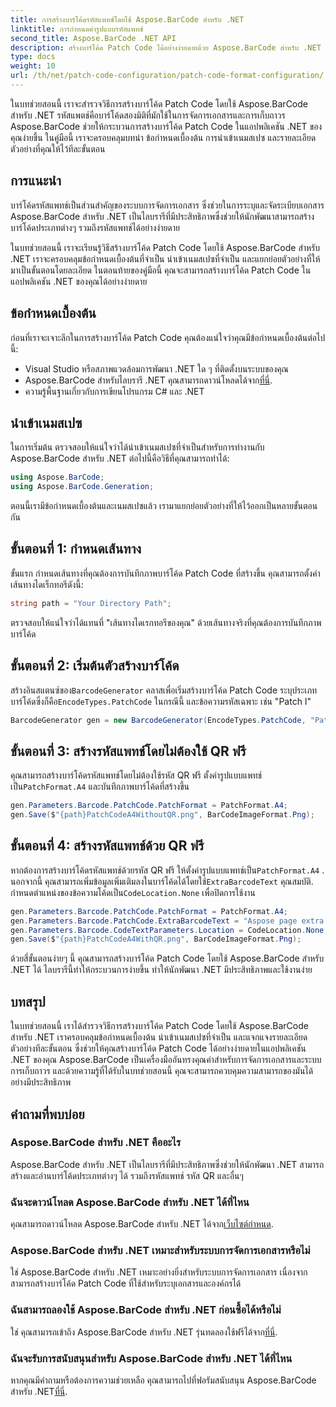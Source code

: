 ```yaml
---
title: การสร้างบาร์โค้ดรหัสแพทช์โดยใช้ Aspose.BarCode สำหรับ .NET
linktitle: การกำหนดค่ารูปแบบรหัสแพทช์
second_title: Aspose.BarCode .NET API
description: สร้างบาร์โค้ด Patch Code ได้อย่างง่ายดายด้วย Aspose.BarCode สำหรับ .NET เรียนรู้ขั้นตอนในการสร้างบาร์โค้ดรหัสแพทช์และปรับปรุงระบบการจัดการเอกสารของคุณ ดาวน์โหลดห้องสมุดทันที!
type: docs
weight: 10
url: /th/net/patch-code-configuration/patch-code-format-configuration/
---
```


ในบทช่วยสอนนี้ เราจะสำรวจวิธีการสร้างบาร์โค้ด Patch Code โดยใช้ Aspose.BarCode สำหรับ .NET รหัสแพตช์คือบาร์โค้ดสองมิติที่มักใช้ในการจัดการเอกสารและการเก็บถาวร Aspose.BarCode ช่วยให้กระบวนการสร้างบาร์โค้ด Patch Code ในแอปพลิเคชัน .NET ของคุณง่ายขึ้น ในคู่มือนี้ เราจะครอบคลุมบทนำ ข้อกำหนดเบื้องต้น การนำเข้าเนมสเปซ และรายละเอียดตัวอย่างที่คุณให้ไว้ทีละขั้นตอน

## การแนะนำ

บาร์โค้ดรหัสแพทช์เป็นส่วนสำคัญของระบบการจัดการเอกสาร ซึ่งช่วยในการระบุและจัดระเบียบเอกสาร Aspose.BarCode สำหรับ .NET เป็นไลบรารีที่มีประสิทธิภาพซึ่งช่วยให้นักพัฒนาสามารถสร้างบาร์โค้ดประเภทต่างๆ รวมถึงรหัสแพทช์ได้อย่างง่ายดาย

ในบทช่วยสอนนี้ เราจะเรียนรู้วิธีสร้างบาร์โค้ด Patch Code โดยใช้ Aspose.BarCode สำหรับ .NET เราจะครอบคลุมข้อกำหนดเบื้องต้นที่จำเป็น นำเข้าเนมสเปซที่จำเป็น และแยกย่อยตัวอย่างที่ให้มาเป็นขั้นตอนโดยละเอียด ในตอนท้ายของคู่มือนี้ คุณจะสามารถสร้างบาร์โค้ด Patch Code ในแอปพลิเคชัน .NET ของคุณได้อย่างง่ายดาย

## ข้อกำหนดเบื้องต้น

ก่อนที่เราจะเจาะลึกในการสร้างบาร์โค้ด Patch Code คุณต้องแน่ใจว่าคุณมีข้อกำหนดเบื้องต้นต่อไปนี้:

- Visual Studio หรือสภาพแวดล้อมการพัฒนา .NET ใด ๆ ที่ติดตั้งบนระบบของคุณ
-  Aspose.BarCode สำหรับไลบรารี .NET คุณสามารถดาวน์โหลดได้จาก[ที่นี่](https://releases.aspose.com/barcode/net/).
- ความรู้พื้นฐานเกี่ยวกับการเขียนโปรแกรม C# และ .NET

## นำเข้าเนมสเปซ

ในการเริ่มต้น ตรวจสอบให้แน่ใจว่าได้นำเข้าเนมสเปซที่จำเป็นสำหรับการทำงานกับ Aspose.BarCode สำหรับ .NET ต่อไปนี้คือวิธีที่คุณสามารถทำได้:

```csharp
using Aspose.BarCode;
using Aspose.BarCode.Generation;
```

ตอนนี้เรามีข้อกำหนดเบื้องต้นและเนมสเปซแล้ว เรามาแยกย่อยตัวอย่างที่ให้ไว้ออกเป็นหลายขั้นตอนกัน

## ขั้นตอนที่ 1: กำหนดเส้นทาง

ขั้นแรก กำหนดเส้นทางที่คุณต้องการบันทึกภาพบาร์โค้ด Patch Code ที่สร้างขึ้น คุณสามารถตั้งค่าเส้นทางไดเร็กทอรีดังนี้:

```csharp
string path = "Your Directory Path";
```

ตรวจสอบให้แน่ใจว่าได้แทนที่ "เส้นทางไดเรกทอรีของคุณ" ด้วยเส้นทางจริงที่คุณต้องการบันทึกภาพบาร์โค้ด

## ขั้นตอนที่ 2: เริ่มต้นตัวสร้างบาร์โค้ด

 สร้างอินสแตนซ์ของ`BarcodeGenerator` คลาสเพื่อเริ่มสร้างบาร์โค้ด Patch Code ระบุประเภทบาร์โค้ดซึ่งก็คือ`EncodeTypes.PatchCode` ในกรณีนี้ และข้อความรหัสเฉพาะ เช่น "Patch I"

```csharp
BarcodeGenerator gen = new BarcodeGenerator(EncodeTypes.PatchCode, "Patch I");
```

## ขั้นตอนที่ 3: สร้างรหัสแพทช์โดยไม่ต้องใช้ QR ฟรี

 คุณสามารถสร้างบาร์โค้ดรหัสแพทช์โดยไม่ต้องใช้รหัส QR ฟรี ตั้งค่ารูปแบบแพทช์เป็น`PatchFormat.A4` และบันทึกภาพบาร์โค้ดที่สร้างขึ้น

```csharp
gen.Parameters.Barcode.PatchCode.PatchFormat = PatchFormat.A4;
gen.Save($"{path}PatchCodeA4WithoutQR.png", BarCodeImageFormat.Png);
```

## ขั้นตอนที่ 4: สร้างรหัสแพทช์ด้วย QR ฟรี

 หากต้องการสร้างบาร์โค้ดรหัสแพทช์ด้วยรหัส QR ฟรี ให้ตั้งค่ารูปแบบแพทช์เป็น`PatchFormat.A4` . นอกจากนี้ คุณสามารถเพิ่มข้อมูลเพิ่มเติมลงในบาร์โค้ดได้โดยใช้`ExtraBarcodeText` คุณสมบัติ. กำหนดตำแหน่งของข้อความโค้ดเป็น`CodeLocation.None` เพื่อปิดการใช้งาน

```csharp
gen.Parameters.Barcode.PatchCode.PatchFormat = PatchFormat.A4;
gen.Parameters.Barcode.PatchCode.ExtraBarcodeText = "Aspose page extra info";
gen.Parameters.Barcode.CodeTextParameters.Location = CodeLocation.None;
gen.Save($"{path}PatchCodeA4WithQR.png", BarCodeImageFormat.Png);
```

ด้วยสี่ขั้นตอนง่ายๆ นี้ คุณสามารถสร้างบาร์โค้ด Patch Code โดยใช้ Aspose.BarCode สำหรับ .NET ได้ ไลบรารีนี้ทำให้กระบวนการง่ายขึ้น ทำให้นักพัฒนา .NET มีประสิทธิภาพและใช้งานง่าย

## บทสรุป

ในบทช่วยสอนนี้ เราได้สำรวจวิธีการสร้างบาร์โค้ด Patch Code โดยใช้ Aspose.BarCode สำหรับ .NET เราครอบคลุมข้อกำหนดเบื้องต้น นำเข้าเนมสเปซที่จำเป็น และแจกแจงรายละเอียดตัวอย่างทีละขั้นตอน ซึ่งช่วยให้คุณสร้างบาร์โค้ด Patch Code ได้อย่างง่ายดายในแอปพลิเคชัน .NET ของคุณ Aspose.BarCode เป็นเครื่องมืออันทรงคุณค่าสำหรับการจัดการเอกสารและระบบการเก็บถาวร และด้วยความรู้ที่ได้รับในบทช่วยสอนนี้ คุณจะสามารถควบคุมความสามารถของมันได้อย่างมีประสิทธิภาพ

## คำถามที่พบบ่อย

### Aspose.BarCode สำหรับ .NET คืออะไร
Aspose.BarCode สำหรับ .NET เป็นไลบรารีที่มีประสิทธิภาพซึ่งช่วยให้นักพัฒนา .NET สามารถสร้างและอ่านบาร์โค้ดประเภทต่างๆ ได้ รวมถึงรหัสแพทช์ รหัส QR และอื่นๆ

### ฉันจะดาวน์โหลด Aspose.BarCode สำหรับ .NET ได้ที่ไหน
คุณสามารถดาวน์โหลด Aspose.BarCode สำหรับ .NET ได้จาก[เว็บไซต์กำหนด](https://releases.aspose.com/barcode/net/).

### Aspose.BarCode สำหรับ .NET เหมาะสำหรับระบบการจัดการเอกสารหรือไม่
ใช่ Aspose.BarCode สำหรับ .NET เหมาะอย่างยิ่งสำหรับระบบการจัดการเอกสาร เนื่องจากสามารถสร้างบาร์โค้ด Patch Code ที่ใช้สำหรับระบุเอกสารและองค์กรได้

### ฉันสามารถลองใช้ Aspose.BarCode สำหรับ .NET ก่อนซื้อได้หรือไม่
 ใช่ คุณสามารถเข้าถึง Aspose.BarCode สำหรับ .NET รุ่นทดลองใช้ฟรีได้จาก[ที่นี่](https://releases.aspose.com/).

### ฉันจะรับการสนับสนุนสำหรับ Aspose.BarCode สำหรับ .NET ได้ที่ไหน
 หากคุณมีคำถามหรือต้องการความช่วยเหลือ คุณสามารถไปที่ฟอรัมสนับสนุน Aspose.BarCode สำหรับ .NET[ที่นี่](https://forum.aspose.com/c/barcode/13).
